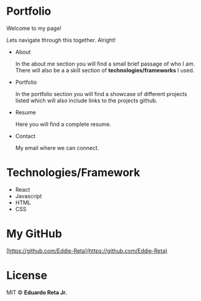 # Portfolio

 Welcome to my page!

 Lets navigate through this together. Alright!

* About

  In the about me section you will find a small brief passage of who I am.
  There will also be a a skill section of **technologies/frameworks** I used.

* Portfolio

  In the portfolio section you will find a showcase of different projects listed which will also
  include links to the projects github. 

* Resume 

  Here you will find a complete resume.

* Contact

  My email where we can connect.
  


# Technologies/Framework

  * React
  * Javascript
  * HTML
  * CSS
  
# My GitHub

  [https://github.com/Eddie-Reta](https://github.com/Eddie-Reta)

# License

  MIT :copyright: **Eduardo Reta Jr.**

